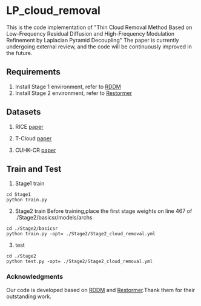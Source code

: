 # LP_cloud_removal
This is the code implementation of "Thin Cloud Removal Method Based on Low-Frequency Residual Diffusion and High-Frequency Modulation Refinement by Laplacian Pyramid Decoupling"
The paper is currently undergoing external review, and the code will be continuously improved in the future.

## Requirements
1. Install Stage 1 environment, refer to [RDDM](https://github.com/nachifur/RDDM)
2. Install Stage 2 environment, refer to [Restormer](https://github.com/swz30/Restormer)

## Datasets
1. RICE [paper](https://arxiv.org/abs/1901.00600)  

2. T-Cloud [paper](https://openaccess.thecvf.com/content/ACCV2022/papers/Ding_Uncertainty-Based_Thin_Cloud_Removal_Network_via_Conditional_Variational_Autoencoders_ACCV_2022_paper.pdf)

3. CUHK-CR [paper](https://ieeexplore.ieee.org/abstract/document/10552304/)

## Train and Test
1. Stage1 train
```train
cd Stage1
python train.py
```

2. Stage2 train
Before training,place the first stage weights on line 467 of ./Stage2/basicsr/models/archs
```train
cd ./Stage2/basicsr
python train.py -opt= ./Stage2/Stage2_cloud_removal.yml
```

3. test
```test
cd ./Stage2
python test.py -opt= ./Stage2/Stage2_cloud_removal.yml
```

### Acknowledgments
Our code is developed based on [RDDM](https://github.com/nachifur/RDDM) and [Restormer](https://github.com/swz30/Restormer).Thank them for their outstanding work.
